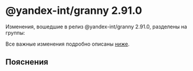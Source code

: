 # @yandex-int/granny 2.91.0

<!-- ЧЕЛОВЕЧЕСКОЕ ВСТУПЛЕНИЕ -->

Изменения, вошедшие в релиз @yandex-int/granny 2.91.0, разделены на группы:

Все важные изменения подробно описаны [ниже](#Пояснения).

## Пояснения

